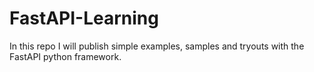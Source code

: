 # FastAPI-Learning
In this repo I will publish simple examples, samples and tryouts with the FastAPI python framework.
